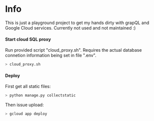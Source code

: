 # Info
This is just a playground project to get my hands dirty with grapQL and Google Cloud services. Currently not used and not maintained :)

#### Start cloud SQL proxy
Run provided script "cloud_proxy.sh". Requires the actual database connetion
information being set in file ".env".
```bash
> cloud_proxy.sh
```

#### Deploy
First get all static files:
```bash
> python manage.py collectstatic
```
Then issue upload:
```bash
> gcloud app deploy
```
